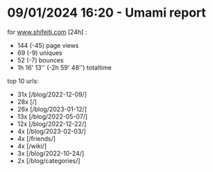 # 09/01/2024 16:20 - Umami report
for www.shifeiti.com [24h] :

 - 144 (-45) page views
 - 69 (-9) uniques
 - 52 (-7) bounces
 - 1h 16' 13'' (-2h 59' 48'') totaltime


top 10 urls:
 - 31x [/blog/2022-12-09/]
 - 28x [/]
 - 26x [/blog/2023-01-12/]
 - 13x [/blog/2022-05-07/]
 - 12x [/blog/2022-12-22/]
 - 4x [/blog/2023-02-03/]
 - 4x [/friends/]
 - 4x [/wiki/]
 - 3x [/blog/2022-10-24/]
 - 2x [/blog/categories/]



